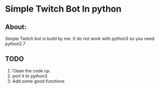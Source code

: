 # Simple Twitch Bot In python

## About:

Simple Twitch bot is build by me. It do not work with python3 so you need python2.7

## TODO
1. Clean the code up.
2. port it to python3
3. Add some good functions
